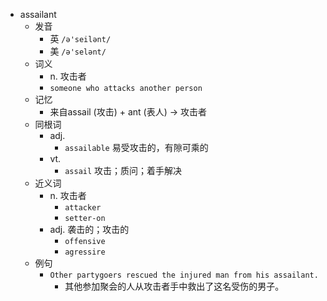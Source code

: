 - assailant
  - 发音
    - 英 `/ə'seilənt/`
    - 美 `/ə'selənt/`
  - 词义
    - n. 攻击者
    - `someone who attacks another person`
  - 记忆
    - 来自assail (攻击) + ant (表人) → 攻击者
  - 同根词
    - adj.
      - `assailable` 易受攻击的，有隙可乘的
    - vt.
      - `assail` 攻击；质问；着手解决
  - 近义词
    - n. 攻击者
      - `attacker`
      - `setter-on`
    - adj. 袭击的；攻击的
      - `offensive`
      - `agressire`
  - 例句
    - `Other partygoers rescued the injured man from his assailant.`
      - 其他参加聚会的人从攻击者手中救出了这名受伤的男子。

